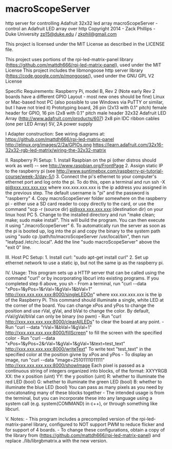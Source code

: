 macroScopeServer
================

http server for controlling Adafruit 32x32 led array
macroScopeServer - control an Adafruit LED array over http
Copyright 2014 - Zack Phillips - Duke University
zp15@duke.edu / zkphil@gmail.com

This project is licensed under the MIT License as described in the LICENSE file.

This project uses portions of the rpi-led-matrix-panel library (https://github.com/mattdh666/rpi-led-matrix-panel), used under the MIT License
This project includes the libmongoose http server library (https://code.google.com/p/mongoose/), used under the GNU GPL V2 License

Specific Requirements:
Raspberry Pi, model B, Rev 2 (Note early Rev 2 boards have a different GPIO Layout - most new ones should be fine)
Linux or Mac-based host PC (also possible to use Windows via PuTTY or similar, but I have not tried it)
Prototyping board, 26 pin (2x13 with 0.1" pitch) female header for GPIO, 16 pin (2x8 with 0.1" pitch male header
32x32 Adafruit LED Array (http://www.adafruit.com/products/607)
2x8 pin IDC ribbon cables (one per LED Array)
5V, 2A power supply

I  Adapter construction:
	See wiring diagrams at:
		https://github.com/mattdh666/rpi-led-matrix-panel
		http://elinux.org/images/2/2a/GPIOs.png
		https://learn.adafruit.com/32x16-32x32-rgb-led-matrix/wiring-the-32x32-matrix

II. Raspberry Pi Setup:
	1. Install Raspbian on the pi (other distros should work as well) -- see http://www.raspbian.org/FrontPage
	2. Assign static IP to the raspberry pi (see http://www.suntimebox.com/raspberry-pi-tutorial-course/week-3/day-5/)
	3. Connect the pi's ethernet to your computer's ethernet port and log onto the pi.
	   To do this, open a terminal and run ssh -X pi@xxx.xxx.xxx.xxx where xxx.xxx.xxx.xxx is the ip address you assigned in the previous step. The default username is "pi" and the password is "raspberry"
	4. Copy macroScopeServer folder somewhere on the raspberry pi - either use a SD card reader to copy directly to the card, or use the command "scp -r (source dir) pi@xxx.xxx.xxx.xxx:(destination dir) on your linux host PC
	5. Change to the installed directory and run "make clean; make; sudo make install". This will build the program. You can then execute it using "./macroScopeServer"
	6. To automatically run the server as soon as the pi is booted up, log into the pi and copy the binary to the system path using "sudo cp /path/to/macroScopeServer /usr/local/bin", then run "leafpad /etc/rc.local". Add the line "sudo macroScopeServer" above the "exit 0" line.

III. Host PC Setup:
	1. Install curl: "sudo apt-get install curl"
        2. Set up ethernet network to use a static ip, but not the same ip as the raspberry pi.

IV. Usage:
	This program sets up a HTTP server that can be called using the command "curl" or by incorporating libcurl into existing programs. If you completed step 6 above, you sh
	 - From a terminal, run "curl --data "xPos=1&yPos=1&rVal=1&gVal=1&bVal=1" http://xxx.xxx.xxx.xxx:8000/singleLEDOn" where xxx.xxx.xxx.xxx is the ip of the Raspberry Pi.
	   This command should illuminate a single, white LED at the corner of the board. You can change xPos and yPos to change the position and use rVal, gVal, and bVal to change the color. By default, rVal/gVal/bVal can only be binary (no pwm)
         - Run "curl http://xxx.xxx.xxx.xxx:8000/clearAllLEDs" to clear the board at any point.
         - Run "curl --data "rVal=1&bVal=1&gVal=1" http://xxx.xxx.xxx.xxx:8000/fillScreen" to fill the screen with the specified color
         - Run "curl --data "xPos=1&yPos=2&rVal=1&gVal=1&gVal=1&text=test_text" http://xxx.xxx.xxx.xxx:8000/writeText" To write text "test_text" in the specified color at the position givne by xPos and yPos
         - To display an image, run "curl --data "image=25101111011111" http://xxx.xxx.xxx.xxx:8000/showImage
           Each pixel is passed as a continuous string of integers organized into blocks, of the format:
             XXYYRGB
             XX: the x position (uint)
             YY: the y position (uint)
             R: whether to illuminate the red LED (bool)
             G: whether to illuminate the green LED (bool)
             B: whether to illuminate the blue LED (bool)
             You can pass as many pixels as you need by concatonating many of these blocks together
         - The intended usage is from the terminal, but you can incorporate these into any language using a system call (e.g. system(COMMAND) in c++), or through something like libcurl.

V. Notes:
	- This program includes a precompiled version of the rpi-led-matrix-panel library, configured to NOT support PWM to reduce flicker and for support of 4 boards.
	- To change these configurations, obtain a copy of the library from (https://github.com/mattdh666/rpi-led-matrix-panel) and replace ./lib/librgbmatrix.a with the new version.